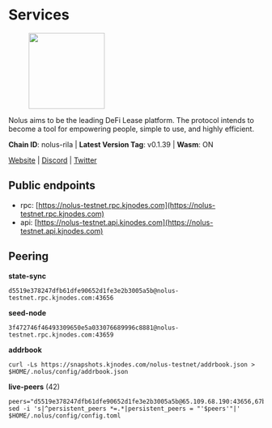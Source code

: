 # Services

<figure><img src="https://raw.githubusercontent.com/kj89/testnet_manuals/main/pingpub/logos/nolus.png" width="150" alt=""><figcaption></figcaption></figure>

Nolus aims to be the leading DeFi Lease platform. The protocol  intends to become a tool for empowering people, simple to use, and highly efficient.

**Chain ID**: nolus-rila | **Latest Version Tag**: v0.1.39 | **Wasm**: ON

[Website](https://www.nolus.io) | [Discord](https://discord.gg/nolus-protocol) | [Twitter](https://twitter.com/NolusProtocol)


## Public endpoints

* rpc: [https://nolus-testnet.rpc.kjnodes.com](https://nolus-testnet.rpc.kjnodes.com)
* api: [https://nolus-testnet.api.kjnodes.com](https://nolus-testnet.api.kjnodes.com)

## Peering

**state-sync**

```
d5519e378247dfb61dfe90652d1fe3e2b3005a5b@nolus-testnet.rpc.kjnodes.com:43656
```

**seed-node**

```
3f472746f46493309650e5a033076689996c8881@nolus-testnet.rpc.kjnodes.com:43659
```

**addrbook**
```
curl -Ls https://snapshots.kjnodes.com/nolus-testnet/addrbook.json > $HOME/.nolus/config/addrbook.json
```

**live-peers** (42)
```
peers="d5519e378247dfb61dfe90652d1fe3e2b3005a5b@65.109.68.190:43656,67be97f5ef69a4f149fbef7970ba888e5b2c2cff@65.108.231.124:16656,7a1fc4d1cc0ffec7db6a2a15496136e62561b162@161.97.146.108:26656,f19cc53d62df3713f7e1a651fe6022010954fbf6@93.84.131.37:49656,9c2e998a64480dd06d36806a9cc85fa2692cd8f0@46.0.203.78:23636,89aaf76a23b16bd57a1982e7b304fd998a49942a@65.109.85.226:9000,681ecb99467dd00a586d9499a1002f2829f1a02d@65.109.85.208:29656,29ddd26fc5a4cb0177219806d21ff1df7f570dac@178.18.244.184:26656,8b0b427b4567a7a66f05fab1146ee97b52ad7958@93.189.30.119:26656,5289137e6134895c5b3b82a9847869f2a889cdc0@65.108.97.58:2776,5c2a752c9b1952dbed075c56c600c3a79b58c395@195.3.220.135:27016,0acc3e90c0c46a102564aa4511d3c6c4136f5548@217.76.57.68:37656,60c57c5b7215c84260249768cf66ae550142af9f@141.98.169.25:26656,9fa1e4ded1a41a4498781f93a209053a7c3f36e8@170.187.231.63:26656,28cdf59b342cb19fe488e99fab754ccc90c379e3@185.196.21.104:26656,df9c2e7baff8c286aaf5f56696d1eb424c5bce0c@176.117.185.56:26656,ee44651212ebd37186ba97e6d7edefefc9ed54fe@185.190.142.207:26656,6a6b3aa6acc25d15a60a58dc92ac443e2379d77f@194.146.13.128:60656,a7a48a15db2140201f22047ee9abbc0b259c1f92@194.163.129.102:26656,c2c7344a10a39040592a8aa156ef9da17700d9a2@45.84.0.252:26656,43b2582d9f63b46df12879729e8d3d1daa899ef4@144.126.154.230:26656,ce81aede998514371277a57979712392ffc3d46c@45.142.214.3:37656,4b62bfb77216393a077084e232863e4f1fb375d4@188.166.242.245:26656,574a94ae197e11183b292e05161baa2558f79ea1@194.163.176.105:32656,e0aac09f3de68abf583b0e3994228ee8bd19d1eb@168.119.124.130:45656,eaa8b4155aae7ff0c9b063b9ddd9452d16dd8da2@176.9.44.113:26726,ad7fda7954a3472880ee5ef04ba73da804decc75@95.165.0.86:26656,6ec21e560d30056e83689279c3d9fb33490b9224@94.250.201.248:26656,0a507a8e774c22e32c91641ce732f29d79dd45a3@146.190.98.207:26656,def76466a68d966ab96d03af2be2fd3b8ab93573@68.183.18.136:26656,1444e8387381acb0d432c1aa9b78db3749e9568a@38.242.202.200:26656,be13d39db4fafda7b69af2fdad4fc976bf27e72c@38.242.150.132:43656,5f26bac4181b650dcc7948c751e99b862a71048a@161.97.148.146:46656,1e8621395f2951495e922af0f9eaf32cf2c1827b@27.73.77.218:46656,f3bc995e1a56f15dacbbaf0165d17a0505324542@194.163.180.106:60656,7f26067679b4323496319fda007a279b52387d77@63.35.222.83:26656,476ec19cf2d9374cdf141a432c7952c57cffadc3@168.119.228.30:26656,95bb227c87a12ec3d0b79a8258b2ab6cc4da9483@38.242.156.44:26656,eac2c9b49c83fa92604ace343a4b51320e1b0c73@176.116.193.120:26656,8819152e13b9b5337ba0647a782747697b2e7ed9@171.252.114.6:26656,8638d61b59d2861f23d2be150b9706fad7cf5039@176.124.220.206:26656,12b146cd82c7142e9d8aeb4f246499927ecb1c0f@217.13.223.167:36656"
sed -i 's|^persistent_peers *=.*|persistent_peers = "'$peers'"|' $HOME/.nolus/config/config.toml
```
